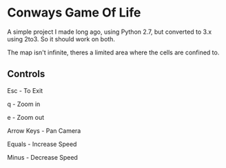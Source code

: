 # Conways Game Of Life
A simple project I made long ago, using Python 2.7, but converted to 3.x using 2to3.
So it should work on both.

The map isn't infinite, theres a limited area where the cells are confined to.

## Controls

Esc        - To Exit

  q        - Zoom in

  e        - Zoom out

Arrow Keys - Pan Camera

Equals     - Increase Speed

Minus      - Decrease Speed



